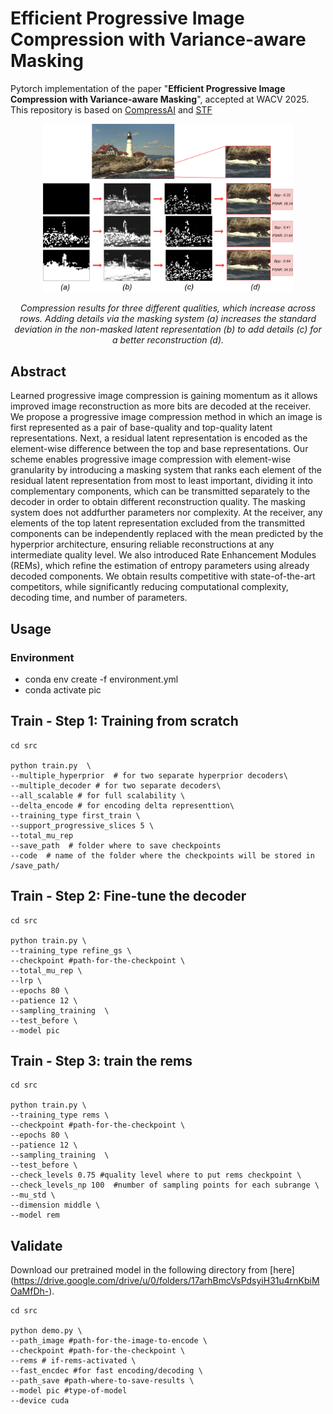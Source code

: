 # Efficient Progressive Image Compression with Variance-aware Masking


Pytorch implementation of the paper "**Efficient Progressive Image Compression with Variance-aware Masking**", accepted at WACV 2025. This repository is based on [CompressAI](https://github.com/InterDigitalInc/CompressAI) and [STF](https://github.com/Googolxx/STF)



<div align="center">
<img src="imgs/teaser.png" alt="teaser" width="400"/>
<p><em>Compression results for three different qualities, which increase across rows.
  Adding details via the masking system (a) increases the standard deviation in the non-masked latent representation (b)  to add  details  (c) for a better reconstruction (d).</em></p>
</div>

## Abstract
Learned progressive image compression is gaining momentum as it allows improved image reconstruction as more bits are decoded at the receiver. We propose a progressive
image compression method in which an image is first represented as a pair of base-quality and top-quality latent representations. Next, a residual latent representation is encoded as the element-wise difference between the top and base representations. Our scheme enables progressive image compression with element-wise granularity by introducing a masking system that ranks each element of the residual latent representation from most to least important, dividing
it into complementary components, which can be transmitted separately to the decoder in order to obtain different
reconstruction quality. The masking system does not addfurther parameters nor complexity. At the receiver, any elements of the top latent representation excluded from the transmitted components can be independently replaced with the mean predicted by the hyperprior architecture, ensuring reliable reconstructions at any intermediate quality level. We also introduced Rate Enhancement Modules (REMs), which refine the estimation of entropy parameters using already decoded components. We obtain results competitive with state-of-the-art competitors, while significantly reducing computational complexity, decoding time, and number of parameters.


## Usage

### Environment
- conda env create -f environment.yml
- conda activate pic 

## Train - Step 1: Training from scratch

```
cd src 

python train.py  \
--multiple_hyperprior  # for two separate hyperprior decoders\
--multiple_decoder # for two separate decoders\
--all_scalable # for full scalability \
--delta_encode # for encoding delta representtion\
--training_type first_train \
--support_progressive_slices 5 \
--total_mu_rep
--save_path  # folder where to save checkpoints
--code  # name of the folder where the checkpoints will be stored in /save_path/
```


## Train - Step 2: Fine-tune the decoder
```
cd src 

python train.py \
--training_type refine_gs \
--checkpoint #path-for-the-checkpoint \
--total_mu_rep \
--lrp \
--epochs 80 \
--patience 12 \
--sampling_training  \
--test_before \
--model pic

```

## Train - Step 3: train the rems 
```
cd src 

python train.py \
--training_type rems \
--checkpoint #path-for-the-checkpoint \
--epochs 80 \
--patience 12 \
--sampling_training  \
--test_before \
--check_levels 0.75 #quality level where to put rems checkpoint \
--check_levels_np 100  #number of sampling points for each subrange \
--mu_std \
--dimension middle \
--model rem
```

## Validate

Download our pretrained model in the following directory from [here]
(https://drive.google.com/drive/u/0/folders/17arhBmcVsPdsyiH31u4rnKbiMOaMfDh-).

```
cd src 

python demo.py \
--path_image #path-for-the-image-to-encode \ 
--checkpoint #path-for-the-checkpoint \
--rems # if-rems-activated \
--fast_encdec #for fast encoding/decoding \
--path_save #path-where-to-save-results \
--model pic #type-of-model 
--device cuda
```